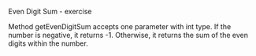Even Digit Sum - exercise

Method getEvenDigitSum accepts one parameter with int type.
If the number is negative, it returns -1.
Otherwise, it returns the sum of the even digits within the number.
